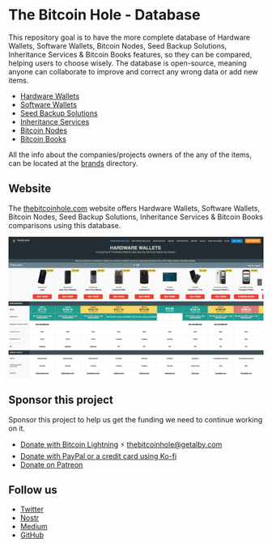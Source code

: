 # The Bitcoin Hole - Database

This repository goal is to have the more complete database of Hardware Wallets, Software Wallets, Bitcoin Nodes, Seed Backup Solutions, Inheritance Services & Bitcoin Books features, so they can be compared, helping users to choose wisely. The database is open-source, meaning anyone can collaborate to improve and correct any wrong data or add new items.

* [Hardware Wallets](/item-types/hardware-wallets)
* [Software Wallets](/item-types/software-wallets)
* [Seed Backup Solutions](/item-types/seed-backup)
* [Inheritance Services](/item-types/inheritance)
* [Bitcoin Nodes](/item-types/bitcoin-nodes)
* [Bitcoin Books](/item-types/books)

All the info about the companies/projects owners of the any of the items, can be located at the [brands](/brands) directory.

## Website

The [thebitcoinhole.com](https://thebitcoinhole.com/) website offers Hardware Wallets, Software Wallets, Bitcoin Nodes, Seed Backup Solutions, Inheritance Services & Bitcoin Books comparisons using this database.

![Screenshoot](images/screenshot.png)

## Sponsor this project
Sponsor this project to help us get the funding we need to continue working on it.

* [Donate with Bitcoin Lightning](https://getalby.com/p/thebitcoinhole) ⚡️ [thebitcoinhole@getalby.com](https://getalby.com/p/thebitcoinhole)
* [Donate with PayPal or a credit card using Ko-fi](https://ko-fi.com/thebitcoinhole)
* [Donate on Patreon](https://www.patreon.com/TheBitcoinHole)

## Follow us
* [Twitter](http://x.com/thebitcoinhole)
* [Nostr](https://primal.net/p/npub1mtd7s63xd85ykv09p7y8wvg754jpsfpplxknh5xr0pu938zf86fqygqxas)
* [Medium](https://medium.com/the-bitcoin-hole)
* [GitHub](https://github.com/thebitcoinhole)
